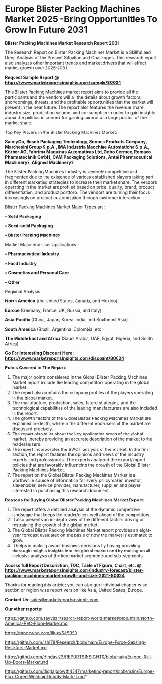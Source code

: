 # Europe Blister Packing Machines Market 2025 -Bring Opportunities To Grow In Future 2031

<strong>Blister Packing Machines Market Research Report 2031</strong>

The Research Report on Blister Packing Machines Market is a Skillful and Deep Analysis of the Present Situation and Challenges. This research report also analyzes other important trends and market drivers that will affect market growth over 2025-2031.

<strong>Request Sample Report @ <a href=https://www.marketreportsinsights.com/sample/80024>https://www.marketreportsinsights.com/sample/80024</a></strong>

This Blister Packing Machines market report aims to provide all the participants and the vendors will all the details about growth factors, shortcomings, threats, and the profitable opportunities that the market will present in the near future. The report also features the revenue share, industry size, production volume, and consumption in order to gain insights about the politics to contest for gaining control of a large portion of the market share.

Top Key Players in the Blister Packing Machines Market:

<strong>SaintyCo, Bosch Packaging Technology, Sonoco Products Company, Marchesini Group S.p.A., IMA Industria Macchine Automatiche S.p.A., Körber AG, Fabrima Maquinas Automaticas Ltd, Gebo Cermex, Romaco Pharmatechnik GmbH, CAM Packaging Solutions, Antai Pharmaceutical Machinery?, Aligned Machinery?</strong>

The Blister Packing Machines Industry is severely competitive and fragmented due to the existence of various established players taking part in different marketing strategies to increase their market share. The vendors operating in the market are profiled based on price, quality, brand, product differentiation, and product portfolio. The vendors are turning their focus increasingly on product customization through customer interaction.

Blister Packing Machines Market Major Types are:

<strong>• Solid Packaging

• Semi-solid Packaging

• Blister Packing Machines</strong>

Market Major end-user applications :

<strong>• Pharmaceutical Industry

• Food Industry

• Cosmetics and Personal Care

• Other</strong>

Regional Analysis

</u><strong><b>North America</b></strong> (the United States, Canada, and Mexico)

<strong><b>Europe </b></strong>(Germany, France, UK, Russia, and Italy)

<strong><b>Asia-Pacific</b></strong> (China, Japan, Korea, India, and Southeast Asia)

<strong><b>South America</b></strong> (Brazil, Argentina, Colombia, etc.)

<strong><b>The Middle East and Africa</b></strong> (Saudi Arabia, UAE, Egypt, Nigeria, and South Africa)

<strong>Go For Interesting Discount Here: <a href=https://www.marketreportsinsights.com/discount/80024>https://www.marketreportsinsights.com/discount/80024</a></strong>

<strong>Points Covered in The Report:</strong>
<ol>
  <li>The major points considered in the Global Blister Packing Machines Market report include the leading competitors operating in the global market.</li>
  <li>The report also contains the company profiles of the players operating in the global market.</li>
  <li>The manufacture, production, sales, future strategies, and the technological capabilities of the leading manufacturers are also included in the report.</li>
  <li>The growth factors of the Global Blister Packing Machines Market are explained in-depth, wherein the different end-users of the market are discussed precisely.</li>
  <li>The report also talks about the key application areas of the global market, thereby providing an accurate description of the market to the readers/users.</li>
  <li>The report incorporates the SWOT analysis of the market. In the final section, the report features the opinions and views of the industry experts and professionals. The experts analyzed the export/import policies that are favorably influencing the growth of the Global Blister Packing Machines Market.</li>
  <li>The report on the Global Blister Packing Machines Market is a worthwhile source of information for every policymaker, investor, stakeholder, service provider, manufacturer, supplier, and player interested in purchasing this research document.</li>
</ol>
<strong>Reasons for Buying Global Blister Packing Machines Market Report:</strong>

<ol>
  <li>The report offers a detailed analysis of the dynamic competitive landscape that keeps the reader/client well ahead of the competitors.</li>
  <li>It also presents an in-depth view of the different factors driving or restraining the growth of the global market.</li>
  <li>The Global Blister Packing Machines Market report provides an eight-year forecast evaluated on the basis of how the market is estimated to grow.</li>
  <li>It helps in making aware business decisions by having providing thorough insights insights into the global market and by making an all-inclusive analysis of the key market segments and sub-segments.</li>
</ol>
<strong>Access full Report Description, TOC, Table of Figure, Chart, etc. @ <a href=https://www.marketreportsinsights.com/industry-forecast/blister-packing-machines-market-growth-and-size-2021-80024>https://www.marketreportsinsights.com/industry-forecast/blister-packing-machines-market-growth-and-size-2021-80024</a></strong>


Thanks for reading this article; you can also get individual chapter wise section or region wise report version like Asia, United States, Europe.

<strong>Contact Us:</strong>
sales@marketreportsinsights.com

<strong>Our other reports:</strong>

<a href=https://github.com/sayysaif/search-report-world-market/blob/main/North-America-PVC-Floor-Market.md>https://github.com/sayysaif/search-report-world-market/blob/main/North-America-PVC-Floor-Market.md</a>

<a href=https://tanomuno.com/illust/545353>https://tanomuno.com/illust/545353</a>

<a href=https://github.com/Ishi78/Research/blob/main/Europe-Force-Sensing-Resistors-Market.md>https://github.com/Ishi78/Research/blob/main/Europe-Force-Sensing-Resistors-Market.md</a>

<a href=https://github.com/Hindavi23/REPORTSINSIGHTS/blob/main/Europe-Roll-Up-Doors-Market.md>https://github.com/Hindavi23/REPORTSINSIGHTS/blob/main/Europe-Roll-Up-Doors-Market.md</a>

<a href=https://github.com/digitalgrowth4347/marketing-report/blob/main/Europe-Flux-Cored-Welding-Robots-Market.md>https://github.com/digitalgrowth4347/marketing-report/blob/main/Europe-Flux-Cored-Welding-Robots-Market.md</a>"
